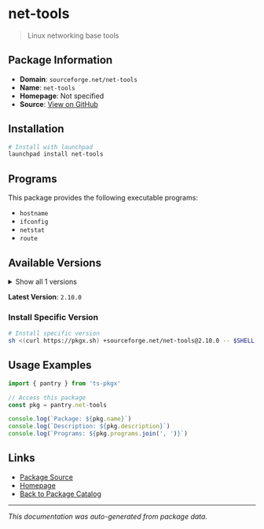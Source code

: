 # net-tools

> Linux networking base tools

## Package Information

- **Domain**: `sourceforge.net/net-tools`
- **Name**: `net-tools`
- **Homepage**: Not specified
- **Source**: [View on GitHub](https://github.com/pkgxdev/pantry/tree/main/projects/sourceforge.net/net-tools/package.yml)

## Installation

```bash
# Install with launchpad
launchpad install net-tools
```

## Programs

This package provides the following executable programs:

- `hostname`
- `ifconfig`
- `netstat`
- `route`

## Available Versions

<details>
<summary>Show all 1 versions</summary>

- `2.10.0`

</details>

**Latest Version**: `2.10.0`

### Install Specific Version

```bash
# Install specific version
sh <(curl https://pkgx.sh) +sourceforge.net/net-tools@2.10.0 -- $SHELL -i
```

## Usage Examples

```typescript
import { pantry } from 'ts-pkgx'

// Access this package
const pkg = pantry.net-tools

console.log(`Package: ${pkg.name}`)
console.log(`Description: ${pkg.description}`)
console.log(`Programs: ${pkg.programs.join(', ')}`)
```

## Links

- [Package Source](https://github.com/pkgxdev/pantry/tree/main/projects/sourceforge.net/net-tools/package.yml)
- [Homepage](#)
- [Back to Package Catalog](../../../package-catalog.md)

---

*This documentation was auto-generated from package data.*
